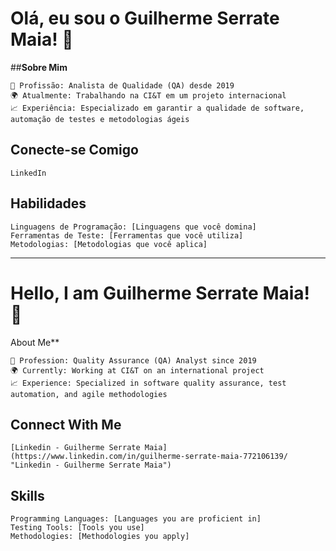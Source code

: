 # **Olá, eu sou o Guilherme Serrate Maia! 👋**
##**Sobre Mim**

    💼 Profissão: Analista de Qualidade (QA) desde 2019
    🌍 Atualmente: Trabalhando na CI&T em um projeto internacional
    📈 Experiência: Especializado em garantir a qualidade de software, automação de testes e metodologias ágeis

## **Conecte-se Comigo**

    LinkedIn

## **Habilidades**

    Linguagens de Programação: [Linguagens que você domina]
    Ferramentas de Teste: [Ferramentas que você utiliza]
    Metodologias: [Metodologias que você aplica]


---------------------------------------------------------------------------
# Hello, I am Guilherme Serrate Maia! 👋
About Me**

    💼 Profession: Quality Assurance (QA) Analyst since 2019
    🌍 Currently: Working at CI&T on an international project
    📈 Experience: Specialized in software quality assurance, test automation, and agile methodologies

## **Connect With Me**

    [Linkedin - Guilherme Serrate Maia](https://www.linkedin.com/in/guilherme-serrate-maia-772106139/ "Linkedin - Guilherme Serrate Maia")

## **Skills**

    Programming Languages: [Languages you are proficient in]
    Testing Tools: [Tools you use]
    Methodologies: [Methodologies you apply]
